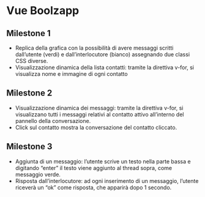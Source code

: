 # Vue Boolzapp

## Milestone 1

- Replica della grafica con la possibilità di avere messaggi scritti dall’utente (verdi) e dall’interlocutore (bianco) assegnando due classi CSS diverse.
- Visualizzazione dinamica della lista contatti: tramite la direttiva v-for, si visualizza nome e immagine di ogni contatto

## Milestone 2

- Visualizzazione dinamica dei messaggi: tramite la direttiva v-for, si visualizzano tutti i messaggi relativi al contatto attivo all’interno del pannello della conversazione.
- Click sul contatto mostra la conversazione del contatto cliccato.

## Milestone 3

- Aggiunta di un messaggio: l’utente scrive un testo nella parte bassa e digitando “enter” il testo viene aggiunto al thread sopra, come messaggio verde.
- Risposta dall’interlocutore: ad ogni inserimento di un messaggio, l’utente riceverà un “ok” come risposta, che apparirà dopo 1 secondo.
